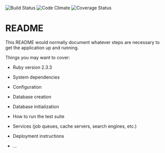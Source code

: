 ![Build Status](https://codeship.com/projects/877250d0-31db-0135-0112-36861d6ecb8e/status?branch=master)
![Code Climate](https://codeclimate.com/github/jtabas/museum-reviews.png)
![Coverage Status](https://coveralls.io/repos/jtabas/museum-reviews/badge.png)

# README

This README would normally document whatever steps are necessary to get the
application up and running.

Things you may want to cover:

* Ruby version
  2.3.3
* System dependencies

* Configuration

* Database creation

* Database initialization

* How to run the test suite

* Services (job queues, cache servers, search engines, etc.)

* Deployment instructions

* ...
